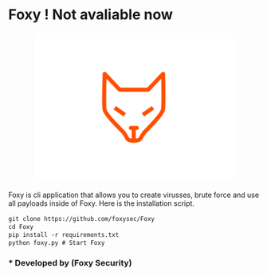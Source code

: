 # Foxy ! Not avaliable now
<div>
  <p align="center">
    <img src="_assets/b_foxy.svg" width="400"> 
  </p>
</div>

Foxy is cli application that allows you to create virusses, brute force and use all payloads inside of Foxy. 
Here is the installation script.
```
git clone https://github.com/foxysec/Foxy
cd Foxy
pip install -r requirements.txt
python foxy.py # Start Foxy
```

### * **Developed by (Foxy Security)**
